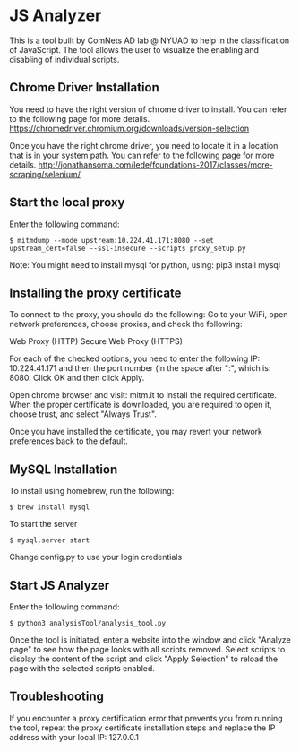 # JS Analyzer
This is a tool built by ComNets AD lab @ NYUAD to help in the classification of JavaScript. The tool allows the user to visualize the enabling and disabling of individual scripts.

## Chrome Driver Installation
You need to have the right version of chrome driver to install. You can refer to the following page for more details.
https://chromedriver.chromium.org/downloads/version-selection

Once you have the right chrome driver, you need to locate it in a location that is in your system path. You can refer to the following page for more details.
http://jonathansoma.com/lede/foundations-2017/classes/more-scraping/selenium/

## Start the local proxy
Enter the following command:
```
$ mitmdump --mode upstream:10.224.41.171:8080 --set upstream_cert=false --ssl-insecure --scripts proxy_setup.py

```
Note: You might need to install mysql for python, using:
pip3 install mysql

## Installing the proxy certificate
To connect to the proxy, you should do the following:
Go to your WiFi, open network preferences, choose proxies, and check the following:

Web Proxy (HTTP)
Secure Web Proxy (HTTPS)

For each of the checked options, you need to enter the following IP: 10.224.41.171 and then the port number (in the space after ":", which is: 8080. Click OK and then click Apply.

Open chrome browser and visit: mitm.it to install the required certificate. When the proper certificate is downloaded, you are required to open it, choose trust, and select "Always Trust".

Once you have installed the certificate, you may revert your network preferences back to the default.

## MySQL Installation

To install using homebrew, run the following:
```
$ brew install mysql
```
To start the server
```
$ mysql.server start
```
Change config.py to use your login credentials

## Start JS Analyzer
Enter the following command:
```
$ python3 analysisTool/analysis_tool.py
```

Once the tool is initiated, enter a website into the window and click "Analyze page" to see how the page looks with all scripts removed. Select scripts to display the content of the script and click "Apply Selection" to reload the page with the selected scripts enabled.

## Troubleshooting
If you encounter a proxy certification error that prevents you from running the tool, repeat the proxy certificate installation steps and replace the IP address with your local IP: 127.0.0.1
